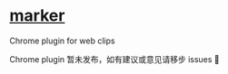# [marker](https://codeoverflow.cn)
Chrome plugin for web clips

Chrome plugin 暂未发布，如有建议或意见请移步 issues 🤖
